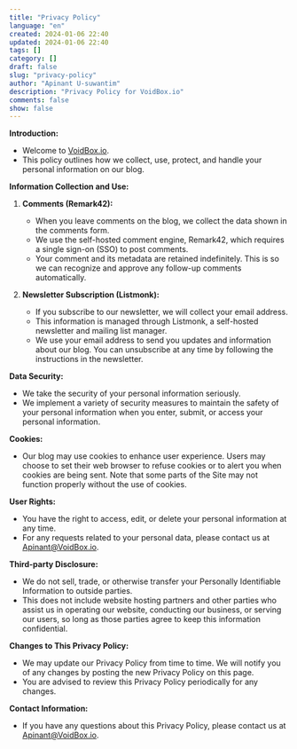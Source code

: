 ```yaml
---
title: "Privacy Policy"
language: "en"
created: 2024-01-06 22:40
updated: 2024-01-06 22:40
tags: []
category: []
draft: false
slug: "privacy-policy"
author: "Apinant U-suwantim"
description: "Privacy Policy for VoidBox.io"
comments: false
show: false
---
```


**Introduction:**

- Welcome to [VoidBox.io](/).
- This policy outlines how we collect, use, protect, and handle your personal
  information on our blog.

**Information Collection and Use:**

1. **Comments (Remark42):**

   - When you leave comments on the blog, we collect the data shown in the
     comments form.
   - We use the self-hosted comment engine, Remark42, which requires a single
     sign-on (SSO) to post comments.
   - Your comment and its metadata are retained indefinitely. This is so we can
     recognize and approve any follow-up comments automatically.

2. **Newsletter Subscription (Listmonk):**

   - If you subscribe to our newsletter, we will collect your email address.
   - This information is managed through Listmonk, a self-hosted newsletter and
     mailing list manager.
   - We use your email address to send you updates and information about our
     blog. You can unsubscribe at any time by following the instructions in the
     newsletter.

**Data Security:**

- We take the security of your personal information seriously.
- We implement a variety of security measures to maintain the safety of your
  personal information when you enter, submit, or access your personal
  information.

**Cookies:**

- Our blog may use cookies to enhance user experience. Users may choose to set
  their web browser to refuse cookies or to alert you when cookies are being
  sent. Note that some parts of the Site may not function properly without the
  use of cookies.

**User Rights:**

- You have the right to access, edit, or delete your personal information at any
  time.
- For any requests related to your personal data, please contact us at
  <Apinant@VoidBox.io>.

**Third-party Disclosure:**

- We do not sell, trade, or otherwise transfer your Personally Identifiable
  Information to outside parties.
- This does not include website hosting partners and other parties who assist us
  in operating our website, conducting our business, or serving our users, so
  long as those parties agree to keep this information confidential.

**Changes to This Privacy Policy:**

- We may update our Privacy Policy from time to time. We will notify you of any
  changes by posting the new Privacy Policy on this page.
- You are advised to review this Privacy Policy periodically for any changes.

**Contact Information:**

- If you have any questions about this Privacy Policy, please contact us at
  <Apinant@VoidBox.io>.
